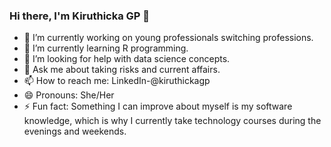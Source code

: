 ### Hi there, I'm Kiruthicka GP  👋

- 🔭 I’m currently working on young professionals switching professions. 
- 🌱 I’m currently learning R programming.
- 🤔 I’m looking for help with data science concepts. 
- 💬 Ask me about taking risks and current affairs. 
- 📫 How to reach me: LinkedIn-@kiruthickagp
- 😄 Pronouns: She/Her
- ⚡ Fun fact: Something I can improve about myself is my software knowledge, which is why I currently take technology courses during the evenings and weekends.

